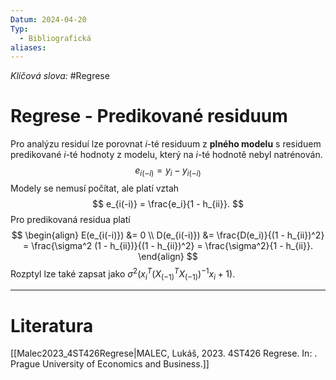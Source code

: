 ```yaml
---
Datum: 2024-04-20
Typ:
  - Bibliografická
aliases:
---
```

*Klíčová slova:* #Regrese 
# Regrese - Predikované residuum
Pro analýzu residuí lze porovnat $i$-té residuum z **plného modelu** s residuem predikované $i$-té hodnoty z modelu, který na $i$-té hodnotě nebyl natrénován.
$$
e_{i(-i)} = y_i - y_{i(-i)}
$$
Modely se nemusí počítat, ale platí vztah
$$
e_{i(-i)} = \frac{e_i}{1 - h_{ii}}.
$$
Pro predikovaná residua platí
$$
\begin{align}
E(e_{i(-i)}) &= 0 \\
D(e_{i(-i)}) &= \frac{D(e_i)}{(1 - h_{ii})^2} =
\frac{\sigma^2 (1 - h_{ii})}{(1 - h_{ii})^2} =
\frac{\sigma^2}{1 - h_{ii}}.
\end{align}
$$
Rozptyl lze také zapsat jako $\sigma^2 \left( x_i^T \left( X_{(-1)}^T X_{(-1)} \right)^{-1} x_i + 1 \right)$. 
- - -
# Literatura
[[Malec2023_4ST426Regrese|MALEC, Lukáš, 2023. 4ST426 Regrese. In: . Prague University of Economics and Business.]]